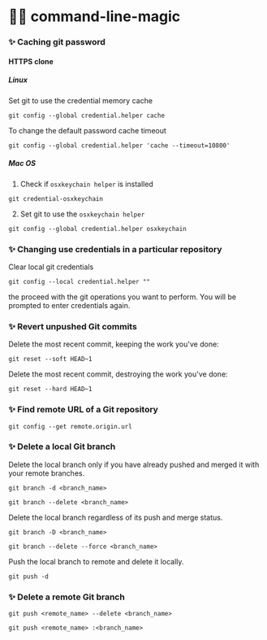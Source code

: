 # 🧙‍♀️ command-line-magic 

### ✨ Caching git password

#### HTTPS clone

##### Linux 
Set git to use the credential memory cache
```
git config --global credential.helper cache
```

To change the default password cache timeout
```
git config --global credential.helper 'cache --timeout=10800'
```

##### Mac OS
1. Check if `osxkeychain helper` is installed
```
git credential-osxkeychain
```
2. Set git to use the `osxkeychain helper`
```
git config --global credential.helper osxkeychain
```

### ✨ Changing use credentials in a particular repository
Clear local git credentials
```
git config --local credential.helper ""
```
the proceed with the git operations you want to perform. You will be prompted to enter credentials again.

### ✨ Revert unpushed Git commits
Delete the most recent commit, keeping the work you've done:
```
git reset --soft HEAD~1
```

Delete the most recent commit, destroying the work you've done:
```
git reset --hard HEAD~1
```

### ✨ Find remote URL of a Git repository
```
git config --get remote.origin.url
```

### ✨ Delete a local Git branch

Delete the local branch only if you have already pushed and merged it with your remote branches.
```
git branch -d <branch_name>

git branch --delete <branch_name>
```

Delete the local branch regardless of its push and merge status.
```
git branch -D <branch_name>

git branch --delete --force <branch_name>
```

Push the local branch to remote and delete it locally.
```
git push -d
```

### ✨ Delete a remote Git branch
```
git push <remote_name> --delete <branch_name>

git push <remote_name> :<branch_name>
```
